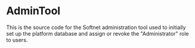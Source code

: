 # AdminTool

This is the source code for the Softnet administration tool used to initially set up the platform database and assign or revoke the "Administrator" role to users.

